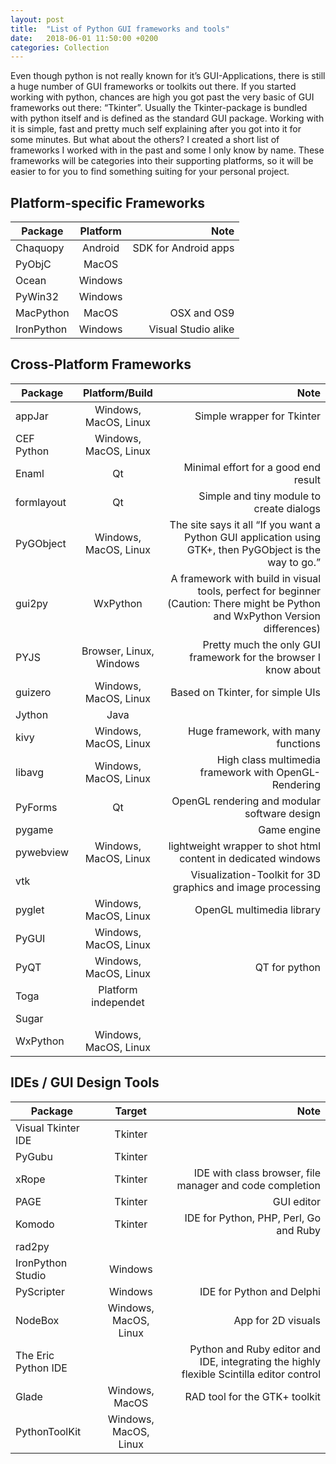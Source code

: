 ```yaml
---
layout: post
title:  "List of Python GUI frameworks and tools"
date:   2018-06-01 11:50:00 +0200
categories: Collection
---
```

Even though python is not really known for it’s GUI-Applications, there is still a huge number of GUI frameworks or toolkits out there. If you started working with python, chances are high you got past the very basic of GUI frameworks out there: “Tkinter”. Usually the Tkinter-package is bundled with python itself and is defined as the standard GUI package. Working with it is simple, fast and pretty much self explaining after you got into it for some minutes. But what about the others? I created a short list of frameworks I worked with in the past and some I only know by name. These frameworks will be categories into their supporting platforms, so it will be easier to for you to find something suiting for your personal project.

## Platform-specific Frameworks
Package |	Platform | Note
|----------|:-------------:|------:|
Chaquopy | Android | SDK for Android apps
PyObjC | MacOS |
Ocean | Windows |
PyWin32 | Windows |
MacPython | MacOS | OSX and OS9
IronPython | Windows | Visual Studio alike
## Cross-Platform Frameworks
Package |	Platform/Build | Note
|----------|:-------------:|------:|
appJar |	Windows, MacOS, Linux |	Simple wrapper for Tkinter
CEF Python |	Windows, MacOS, Linux	 |	
Enaml |	Qt |	Minimal effort for a good end result
formlayout |	Qt |	Simple and tiny module to create dialogs
PyGObject |	Windows, MacOS, Linux	 |	The site says it all “If you want a Python GUI application using GTK+, then PyGObject is the way to go.”
gui2py |	WxPython |	A framework with build in visual tools, perfect for beginner (Caution: There might be Python and WxPython Version differences)
PYJS	 |	Browser, Linux, Windows |	Pretty much the only GUI framework for the browser I know about
guizero |	Windows, MacOS, Linux	 |	Based on Tkinter, for simple UIs
Jython	 |	Java	 |	
kivy	 |	Windows, MacOS, Linux	 |	Huge framework, with many functions
libavg	 |	Windows, MacOS, Linux	 |	High class multimedia framework with OpenGL-Rendering
PyForms	 |	Qt |		OpenGL rendering and modular software design
pygame	 | |		Game engine |	
pywebview	 |	Windows, MacOS, Linux	 |	lightweight wrapper to shot html content in dedicated windows
vtk		 |	 |	Visualization-Toolkit for 3D graphics and image processing
pyglet	 |	Windows, MacOS, Linux	 |	OpenGL multimedia library
PyGUI	 |	Windows, MacOS, Linux	 |	
PyQT	 |	Windows, MacOS, Linux	 |	QT for python
Toga	 |	Platform independet	 |	
Sugar		 |	 |	
WxPython	 |	Windows, MacOS, Linux	 |	
## IDEs / GUI Design Tools
Package | Target | Note
|----------|:-------------:|------:|
Visual Tkinter IDE | Tkinter | 
PyGubu | Tkinter | 
xRope | Tkinter | IDE with class browser, file manager and code completion
PAGE | Tkinter | GUI editor
Komodo | Tkinter | IDE for Python, PHP, Perl, Go and Ruby
rad2py |  | 	
IronPython Studio | Windows | 
PyScripter | Windows | IDE for Python and Delphi
NodeBox | Windows, MacOS, Linux | App for 2D visuals
The Eric Python IDE	 |  | Python and Ruby editor and IDE,  integrating the highly flexible Scintilla editor control
Glade | Windows, MacOS | RAD tool for the GTK+ toolkit
PythonToolKit | Windows, MacOS, Linux	 | 
